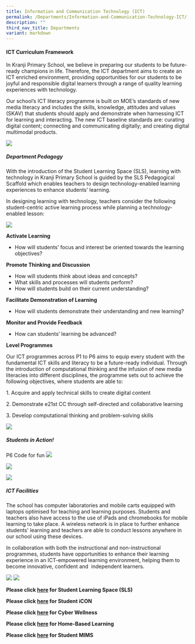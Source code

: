 ```yaml
---
title: Information and Communication Technology (ICT)
permalink: /Departments/Information-and-Communication-Technology-ICT/
description: ""
third_nav_title: Departments
variant: markdown
---
```

#### **ICT Curriculum Framework**

In Kranji Primary School, we believe in preparing our students to be future-ready champions in life. Therefore, the ICT department aims to create an ICT enriched environment, providing opportunities for our students to be joyful and responsible digital learners through a range of quality learning experiences with technology.&nbsp;

Our school’s ICT literacy programme is built on MOE’s standards of new media literacy and includes the skills, knowledge, attitudes and values (SKAV) that students should apply and demonstrate when harnessing ICT for learning and interacting. The new ICT baseline standards are: curating digital content; connecting and communicating digitally; and creating digital multimodal products.

![](/images/Our%20Curriculum/Departments/ICT/ICT/I1.png)

  

##### **Department Pedagogy**

  

With the introduction of the Student Learning Space (SLS), learning with technology in Kranji Primary School is guided by the SLS Pedagogical Scaffold which enables teachers to design technology-enabled learning experiences to enhance students’ learning.  

In designing learning with technology, teachers consider the following student-centric active learning process while planning a technology-enabled lesson:

![](/images/Our%20Curriculum/Departments/ICT/ICT/I2.jpg)

**Activate Learning**

*   How will students’ focus and interest be oriented towards the learning objectives?

**Promote Thinking and Discussion**

*   How will students think about ideas and concepts?
*   What skills and processes will students perform?
*   How will students build on their current understanding?

**Facilitate&nbsp;Demonstration of&nbsp;Learning**

*   How will students demonstrate their understanding and new learning?

**Monitor and&nbsp;Provide Feedback**

*   How can students’ learning be advanced?

  

**Level Programmes**

  

Our ICT programmes across P1 to P6 aims to equip every student with the fundamental ICT skills and literacy to be a future-ready individual. Through the introduction of computational thinking and the&nbsp;infusion of new media literacies into different disciplines, the programme sets out to achieve the following objectives, where students are able to:

1\. Acquire and apply technical skills to create digital content

2\. Demonstrate e21st&nbsp;CC through self-directed and collaborative learning

3\. Develop computational thinking and problem-solving skills

![](/images/Our%20Curriculum/Departments/ICT/ICT/ICT_Level_Programme_2024.png)



##### **Students in Action!**

P6 Code for fun
![](/images/Our%20Curriculum/Departments/ICT/ICT/ICT_Code_for_fun.png)


![](/images/Our%20Curriculum/Departments/ICT/ICT/Drone_Adventures_workshop_2024.png)

![](/images/Our%20Curriculum/Departments/ICT/ICT/Infocomm_Media_Club_2024_.png)

##### **ICT Facilities**

  

The school has computer laboratories and mobile carts equipped with laptops optimised for teaching and learning purposes. Students and teachers also have access to the use of iPads and chromebooks for mobile learning to take place. A wireless network is in place to further enhance students' learning and teachers are able to conduct lessons anywhere in our school using these devices.

In collaboration with both the instructional and non-instructional programmes, students have opportunities to enhance their learning experience in an ICT-empowered learning environment,&nbsp;helping them to become innovative, confident and&nbsp; independent learners.

![](/images/Our%20Curriculum/Departments/ICT/ICT/facilities.png)
![](/images/Our%20Curriculum/Departments/ICT/ICT/facilities2.png)

**Please click [here](https://www.kranjipri.moe.edu.sg/resources/student-learning-space-sls/) for Student Learning Space (SLS)**

**Please click [here](https://www.kranjipri.moe.edu.sg/resources/student-icon/) for Student iCON**

**Please click [here](/Cyber-Wellness/) for Cyber Wellness**

**Please click [here](/home-based-learning/Home-Based-Learning/) for Home-Based Learning**

**Please click [here](https://www.kranjipri.moe.edu.sg/resource/student-mims/) for Student MIMS**